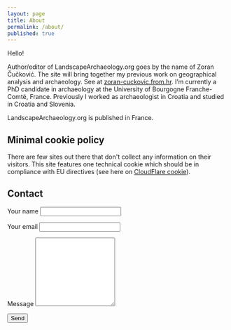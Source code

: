 ```yaml
---
layout: page
title: About
permalink: /about/
published: true
---
```

Hello!

Author/editor of LandscapeArchaeology.org goes by the name of Zoran Čučković. The site will bring together my previous work on geographical analysis and archaeology. See at [zoran-cuckovic.from.hr](http://zoran-cuckovic.from.hr). I’m currently a PhD candidate in archaeology at the University of Bourgogne Franche-Comté, France. Previously I worked as archaeologist in Croatia and studied in Croatia and Slovenia.

LandscapeArchaeology.org is published in France.

## Minimal cookie policy

There are few sites out there that don't collect any information on their visitors. This site features one technical cookie which should be in compliance with EU directives (see here on [CloudFlare cookie](https://community.cloudflare.com/t/disable-cfduid-cookie-for-eu-law-compliance/19323/3)).  

## Contact

<form id="contact-form"  action="https://formspree.io/cuckovic.zoran@gmail.com" method="POST">
	 Your name <input type="text" name="name">
	<p>
	Your email <input type="email" name="_replyto">
	<p>
	Message	<textarea rows="10" name="body"></textarea>
	<p>
    <input type="submit" value="Send">


